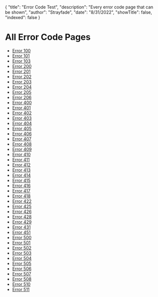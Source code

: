 {
"title": "Error Code Test",
"description": "Every error code page that can be shown",
"author": "Strayfade",
"date": "8/31/2022",
"showTitle": false,
"indexed": false
}

# All Error Code Pages

-   [Error 100](./100)
-   [Error 101](./101)
-   [Error 103](./103)
-   [Error 200](./200)
-   [Error 201](./201)
-   [Error 202](./202)
-   [Error 203](./203)
-   [Error 204](./204)
-   [Error 205](./205)
-   [Error 206](./206)
-   [Error 400](./400)
-   [Error 401](./401)
-   [Error 402](./402)
-   [Error 403](./403)
-   [Error 404](./404)
-   [Error 405](./405)
-   [Error 406](./406)
-   [Error 407](./407)
-   [Error 408](./408)
-   [Error 409](./409)
-   [Error 410](./410)
-   [Error 411](./411)
-   [Error 412](./412)
-   [Error 413](./413)
-   [Error 414](./414)
-   [Error 415](./415)
-   [Error 416](./416)
-   [Error 417](./417)
-   [Error 418](./418)
-   [Error 422](./422)
-   [Error 425](./425)
-   [Error 426](./426)
-   [Error 428](./428)
-   [Error 429](./429)
-   [Error 431](./431)
-   [Error 451](./451)
-   [Error 500](./500)
-   [Error 501](./501)
-   [Error 502](./502)
-   [Error 503](./503)
-   [Error 504](./504)
-   [Error 505](./505)
-   [Error 506](./506)
-   [Error 507](./507)
-   [Error 508](./508)
-   [Error 510](./510)
-   [Error 511](./511)
